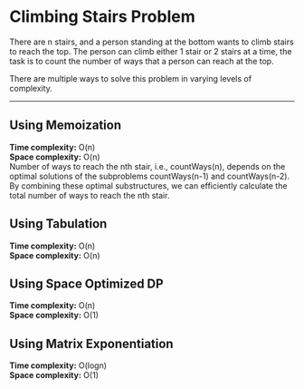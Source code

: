 # Climbing Stairs Problem

There are n stairs, and a person standing at the bottom wants to climb stairs to reach the top. The person can climb either 1 stair or 2 stairs at a time, the task is to count the number of ways that a person can reach at the top.

There are multiple ways to solve this problem in varying levels of complexity. 

---

## Using Memoization
**Time complexity:** O(n)  
**Space complexity:** O(n)  
Number of ways to reach the nth stair, i.e., countWays(n), depends on the optimal solutions of the subproblems countWays(n-1) and countWays(n-2). By combining these optimal substructures, we can efficiently calculate the total number of ways to reach the nth stair.


## Using Tabulation
**Time complexity:** O(n)  
**Space complexity:** O(n)

## Using Space Optimized DP
**Time complexity:** O(n)  
**Space complexity:** O(1)

## Using Matrix Exponentiation
**Time complexity:** O(logn)  
**Space complexity:** O(1)
